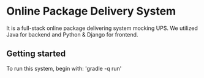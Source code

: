 # Online Package Delivery System
It is a full-stack online package delivering system mocking UPS.
We utilized Java for backend and Python & Django for frontend.

## Getting started

To run this system, begin with:
'gradle -q run'
